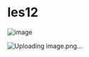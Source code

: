 # les12

![image](https://user-images.githubusercontent.com/56074341/140304222-a7ef19e3-eaab-49b2-9284-318147de8b04.png)

![Uploading image.png…]()
